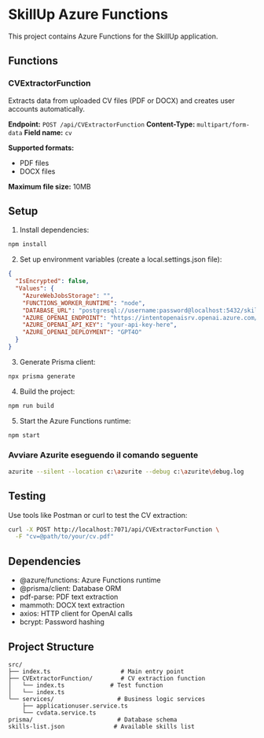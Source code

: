 # SkillUp Azure Functions

This project contains Azure Functions for the SkillUp application.

## Functions

### CVExtractorFunction
Extracts data from uploaded CV files (PDF or DOCX) and creates user accounts automatically.

**Endpoint:** `POST /api/CVExtractorFunction`
**Content-Type:** `multipart/form-data`
**Field name:** `cv`

**Supported formats:** 
- PDF files
- DOCX files

**Maximum file size:** 10MB

## Setup

1. Install dependencies:
```bash
npm install
```

2. Set up environment variables (create a local.settings.json file):
```json
{
  "IsEncrypted": false,
  "Values": {
    "AzureWebJobsStorage": "",
    "FUNCTIONS_WORKER_RUNTIME": "node",
    "DATABASE_URL": "postgresql://username:password@localhost:5432/skillup",
    "AZURE_OPENAI_ENDPOINT": "https://intentopenaisrv.openai.azure.com/",
    "AZURE_OPENAI_API_KEY": "your-api-key-here",
    "AZURE_OPENAI_DEPLOYMENT": "GPT4O"
  }
}
```

3. Generate Prisma client:
```bash
npx prisma generate
```

4. Build the project:
```bash
npm run build
```

5. Start the Azure Functions runtime:
```bash
npm start
```

### Avviare Azurite eseguendo il comando seguente

```sh
azurite --silent --location c:\azurite --debug c:\azurite\debug.log
```

## Testing

Use tools like Postman or curl to test the CV extraction:

```bash
curl -X POST http://localhost:7071/api/CVExtractorFunction \
  -F "cv=@path/to/your/cv.pdf"
```

## Dependencies

- @azure/functions: Azure Functions runtime
- @prisma/client: Database ORM
- pdf-parse: PDF text extraction
- mammoth: DOCX text extraction
- axios: HTTP client for OpenAI calls
- bcrypt: Password hashing

## Project Structure

```
src/
├── index.ts                    # Main entry point
├── CVExtractorFunction/        # CV extraction function
│   └── index.ts             # Test function
│   └── index.ts
└── services/                  # Business logic services
    ├── applicationuser.service.ts
    └── cvdata.service.ts
prisma/                        # Database schema
skills-list.json              # Available skills list
``` 